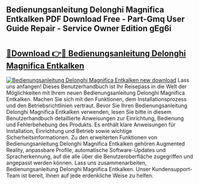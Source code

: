 ## Bedienungsanleitung Delonghi Magnifica Entkalken PDF Download Free - Part-Gmq User Guide Repair - Service Owner Edition gEg6i

# <h2><a href="http://df0pfs.blite.top/?on=Bedienungsanleitung+Delonghi+Magnifica+Entkalken">🔗Download 👉🔴 Bedienungsanleitung Delonghi Magnifica Entkalken</a></h2>

[![Bedienungsanleitung Delonghi Magnifica Entkalken new download](https://i.imgur.com/lujVjoI.png)](http://df0pfs.blite.top/?on=Bedienungsanleitung+Delonghi+Magnifica+Entkalken)
Lass uns anfangen! Dieses Benutzerhandbuch ist Ihr Reisepass in die Welt der Möglichkeiten mit Ihrem neuen Bedienungsanleitung Delonghi Magnifica Entkalken. Machen Sie sich mit den Funktionen, dem Installationsprozess und den Betriebsrichtlinien vertraut. Bevor Sie Ihren Bedienungsanleitung Delonghi Magnifica Entkalken verwenden, lesen Sie bitte in diesem Benutzerhandbuch detaillierte Anweisungen zur Einrichtung, Bedienung und Fehlerbehebung des Produkts. Es enthält klare Anweisungen für Installation, Einrichtung und Betrieb sowie wichtige Sicherheitsinformationen. Zu den erweiterten Funktionen von Bedienungsanleitung Delonghi Magnifica Entkalken gehören Augmented Reality, anpassbare Profile, automatische Software-Updates und Spracherkennung, auf die alle über die Benutzeroberfläche zugegriffen und angepasst werden können. Lass uns zusammenarbeiten, Bedienungsanleitung Delonghi Magnifica Entkalken. Unser Kundensupport-Team ist bereit, Ihnen auf jede erdenkliche Weise zu helfen.
